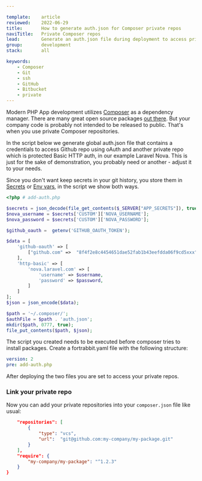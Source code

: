 ```yaml
---

template:    article
reviewed:    2022-06-29
title:       How to generate auth.json for Composer private repos 
naviTitle:   Private Composer repos
lead:        Generate an auth.json file during deployment to access private Composer repos.
group:       development
stack:       all

keywords:
    - Composer
    - Git
    - ssh
    - GitHub
    - Bitbucket
    - private
---
```


Modern PHP App development utilizes [Composer](composer) as a dependency manager. There are many great open source packages [out there](http://packagist.org). But your company code is probably not intended to be released to public. That's when you use private Composer repositories.

In the script below we generate global auth.json file that contains a credentials to access Github repo using oAuth and another private repo which is protected Basic HTTP auth, in our example Laravel Nova.
This is just for the sake of demonstration, you probably need or another - adjust it to your needs.

Since you don't want keep secrets in your git history, you store them in [Secrets](/secrets) or [Env vars](/env-vars), in the script we show both ways.

```php
<?php # add-auth.php

$secrets = json_decode(file_get_contents($_SERVER["APP_SECRETS"]), true);
$nova_username = $secrets['CUSTOM']['NOVA_USERNAME'];
$nova_password = $secrets['CUSTOM']['NOVA_PASSWORD'];

$github_oauth =  getenv('GITHUB_OAUTH_TOKEN');

$data = [
    'github-oauth' => [
        ["github.com" =>  "8f4f2e8c4454651dae52fab1b43eefdda06f9cd5xxx"]
    ],
    'http-basic' => [
        'nova.laravel.com' => [
            'username' => $username,
            'password' => $password,
        ]
    ]
];
$json = json_encode($data);

$path = '~/.composer/';
$authFile = $path . 'auth.json';
mkdir($path, 0777, true);
file_put_contents($path, $json);
```

The script you created needs to be executed before composer tries to install packages. Create a fortrabbit.yaml file with the following structure:

```yaml
version: 2
pre: add-auth.php
```

After deploying the two files you are set to access your private repos.

### Link your private repo

Now you can add your private repositories into your `composer.json` file like usual:

```json
    "repositories": [
        {
            "type": "vcs",
            "url":  "git@github.com:my-company/my-package.git"
        }
    ],
    "require": {
        "my-company/my-package": "^1.2.3"
    }
}
```
